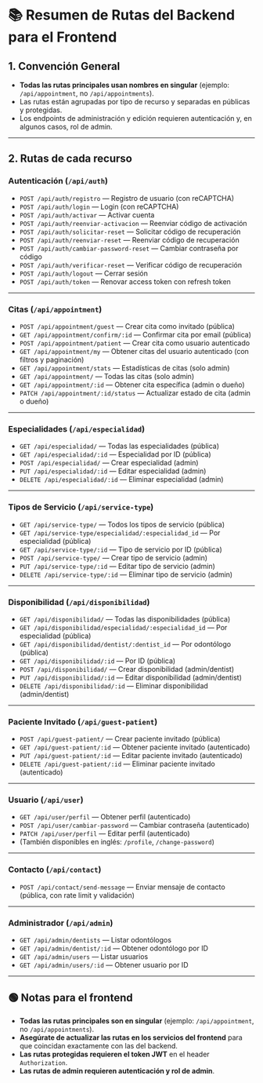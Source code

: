 # 📚 Resumen de Rutas del Backend para el Frontend

## 1. Convención General
- **Todas las rutas principales usan nombres en singular** (ejemplo: `/api/appointment`, no `/api/appointments`).
- Las rutas están agrupadas por tipo de recurso y separadas en públicas y protegidas.
- Los endpoints de administración y edición requieren autenticación y, en algunos casos, rol de admin.

---

## 2. Rutas de cada recurso

### **Autenticación (`/api/auth`)**
- `POST /api/auth/registro` — Registro de usuario (con reCAPTCHA)
- `POST /api/auth/login` — Login (con reCAPTCHA)
- `POST /api/auth/activar` — Activar cuenta
- `POST /api/auth/reenviar-activacion` — Reenviar código de activación
- `POST /api/auth/solicitar-reset` — Solicitar código de recuperación
- `POST /api/auth/reenviar-reset` — Reenviar código de recuperación
- `POST /api/auth/cambiar-password-reset` — Cambiar contraseña por código
- `POST /api/auth/verificar-reset` — Verificar código de recuperación
- `POST /api/auth/logout` — Cerrar sesión
- `POST /api/auth/token` — Renovar access token con refresh token

---

### **Citas (`/api/appointment`)**
- `POST /api/appointment/guest` — Crear cita como invitado (pública)
- `GET /api/appointment/confirm/:id` — Confirmar cita por email (pública)
- `POST /api/appointment/patient` — Crear cita como usuario autenticado
- `GET /api/appointment/my` — Obtener citas del usuario autenticado (con filtros y paginación)
- `GET /api/appointment/stats` — Estadísticas de citas (solo admin)
- `GET /api/appointment/` — Todas las citas (solo admin)
- `GET /api/appointment/:id` — Obtener cita específica (admin o dueño)
- `PATCH /api/appointment/:id/status` — Actualizar estado de cita (admin o dueño)

---

### **Especialidades (`/api/especialidad`)**
- `GET /api/especialidad/` — Todas las especialidades (pública)
- `GET /api/especialidad/:id` — Especialidad por ID (pública)
- `POST /api/especialidad/` — Crear especialidad (admin)
- `PUT /api/especialidad/:id` — Editar especialidad (admin)
- `DELETE /api/especialidad/:id` — Eliminar especialidad (admin)

---

### **Tipos de Servicio (`/api/service-type`)**
- `GET /api/service-type/` — Todos los tipos de servicio (pública)
- `GET /api/service-type/especialidad/:especialidad_id` — Por especialidad (pública)
- `GET /api/service-type/:id` — Tipo de servicio por ID (pública)
- `POST /api/service-type/` — Crear tipo de servicio (admin)
- `PUT /api/service-type/:id` — Editar tipo de servicio (admin)
- `DELETE /api/service-type/:id` — Eliminar tipo de servicio (admin)

---

### **Disponibilidad (`/api/disponibilidad`)**
- `GET /api/disponibilidad/` — Todas las disponibilidades (pública)
- `GET /api/disponibilidad/especialidad/:especialidad_id` — Por especialidad (pública)
- `GET /api/disponibilidad/dentist/:dentist_id` — Por odontólogo (pública)
- `GET /api/disponibilidad/:id` — Por ID (pública)
- `POST /api/disponibilidad/` — Crear disponibilidad (admin/dentist)
- `PUT /api/disponibilidad/:id` — Editar disponibilidad (admin/dentist)
- `DELETE /api/disponibilidad/:id` — Eliminar disponibilidad (admin/dentist)

---

### **Paciente Invitado (`/api/guest-patient`)**
- `POST /api/guest-patient/` — Crear paciente invitado (pública)
- `GET /api/guest-patient/:id` — Obtener paciente invitado (autenticado)
- `PUT /api/guest-patient/:id` — Editar paciente invitado (autenticado)
- `DELETE /api/guest-patient/:id` — Eliminar paciente invitado (autenticado)

---

### **Usuario (`/api/user`)**
- `GET /api/user/perfil` — Obtener perfil (autenticado)
- `POST /api/user/cambiar-password` — Cambiar contraseña (autenticado)
- `PATCH /api/user/perfil` — Editar perfil (autenticado)
- (También disponibles en inglés: `/profile`, `/change-password`)

---

### **Contacto (`/api/contact`)**
- `POST /api/contact/send-message` — Enviar mensaje de contacto (pública, con rate limit y validación)

---

### **Administrador (`/api/admin`)**
- `GET /api/admin/dentists` — Listar odontólogos
- `GET /api/admin/dentist/:id` — Obtener odontólogo por ID
- `GET /api/admin/users` — Listar usuarios
- `GET /api/admin/users/:id` — Obtener usuario por ID

---

## 🟢 Notas para el frontend
- **Todas las rutas principales son en singular** (ejemplo: `/api/appointment`, no `/api/appointments`).
- **Asegúrate de actualizar las rutas en los servicios del frontend** para que coincidan exactamente con las del backend.
- **Las rutas protegidas requieren el token JWT** en el header `Authorization`.
- **Las rutas de admin requieren autenticación y rol de admin**. 